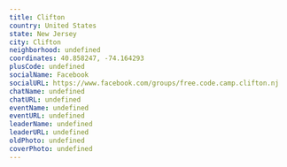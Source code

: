 ```yaml
---
title: Clifton
country: United States
state: New Jersey
city: Clifton
neighborhood: undefined
coordinates: 40.858247, -74.164293
plusCode: undefined
socialName: Facebook
socialURL: https://www.facebook.com/groups/free.code.camp.clifton.nj
chatName: undefined
chatURL: undefined
eventName: undefined
eventURL: undefined
leaderName: undefined
leaderURL: undefined
oldPhoto: undefined
coverPhoto: undefined
---
```

